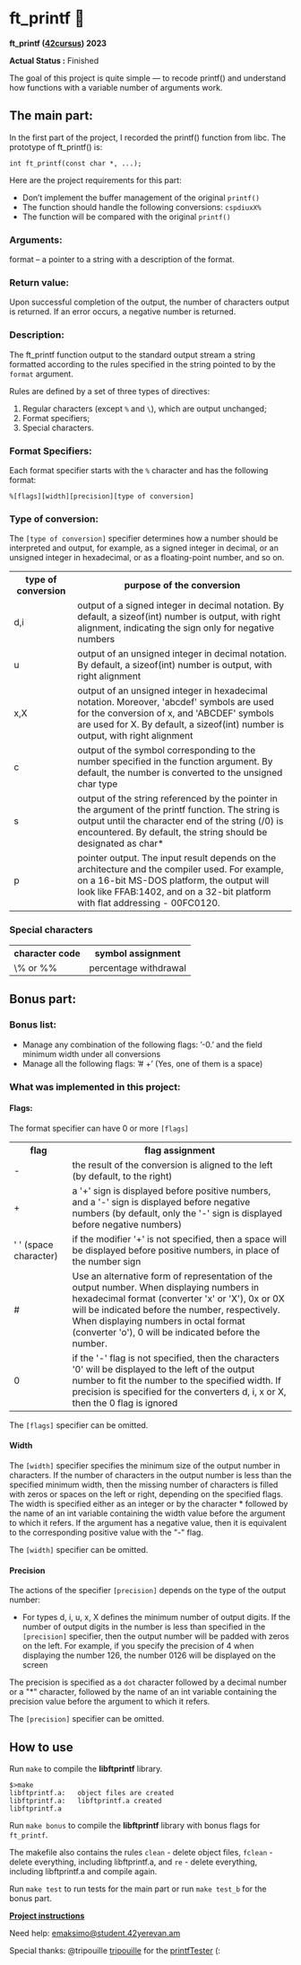 # ft_printf :memo:


**ft_printf ([42cursus](https://www.42.fr)) 2023**

**Actual Status :** Finished

The goal of this project is quite simple — to recode printf() and understand how functions with a variable number of arguments work.

## The main part:

In the first part of the project, I recorded the printf() function from libc.
The prototype of ft_printf() is:

```
int ft_printf(const char *, ...);
```
Here are the project requirements for this part:
- Don’t implement the buffer management of the original `printf()`
- The function should handle the following conversions: `cspdiuxX%`
- The function will be compared with the original `printf()`

### Arguments:
format – a pointer to a string with a description of the format.

### Return value:
Upon successful completion of the output, the number of characters output is returned.
If an error occurs, a negative number is returned.

### Description:
The ft_printf function output to the standard output stream a string formatted according to the rules specified in the string pointed to by the `format` argument.

Rules are defined by a set of three types of directives:
1. Regular characters (except `%` and `\`), which are output unchanged;
2. Format specifiers;
3. Special characters.

### Format Specifiers:

Each format specifier starts with the `%` character and has the following format:

```
%[flags][width][precision][type of conversion]
```

### Type of conversion:

The `[type of conversion]` specifier determines how a number should be interpreted and output, for example, as a signed integer in decimal, or an unsigned integer in hexadecimal, or as a floating-point number, and so on.

<table>
  <tbody>
    <tr>
      <th>type of conversion</th>
      <th>purpose of the conversion</th>
    </tr>
    <tr>
      <td> d,i </td>
      <td>output of a signed integer in decimal notation. By default, a sizeof(int) number is output, with right alignment, indicating the sign only for negative numbers</td>
    </tr>
    <tr>
      <td> u </td>
      <td>output of an unsigned integer in decimal notation. By default, a sizeof(int) number is output, with right alignment</td>
    </tr>
	<tr>
      <td> x,X </td>
      <td>output of an unsigned integer in hexadecimal notation. Moreover, 'abcdef' symbols are used for the conversion of x, and 'ABCDEF' symbols are used for X. By default, a sizeof(int) number is output, with right alignment</td>
    </tr>
	<tr>
      <td> с </td>
      <td>output of the symbol corresponding to the number specified in the function argument. By default, the number is converted to the unsigned char type</td>
    </tr>
	<tr>
      <td> s </td>
      <td>output of the string referenced by the pointer in the argument of the printf function. The string is output until the character end of the string (/0) is encountered. By default, the string should be designated as char*</td>
    </tr>
	<tr>
      <td> p </td>
      <td>pointer output. The input result depends on the architecture and the compiler used. For example, on a 16-bit MS-DOS platform, the output will look like FFAB:1402, and on a 32-bit platform with flat addressing - 00FC0120.</td>
    </tr>
  </tbody>
</table>

### Special characters

<table>
  <tbody>
    <tr>
      <th>character code</th>
      <th>symbol assignment</th>
    </tr>
    <tr>
      <td>\% or %%</td>
      <td>percentage withdrawal</td>
    </tr>
    <tr>
	</tbody>
</table>

## Bonus part:

### Bonus list:
- Manage any combination of the following flags: ’-0.’ and the field minimum width
under all conversions
- Manage all the following flags: ’# +’ (Yes, one of them is a space)

### What was implemented in this project:

#### Flags: 
The format specifier can have 0 or more `[flags]`

<table>
  <tbody>
    <tr>
      <th>flag</th>
      <th>flag assignment</th>
    </tr>
    <tr>
      <td> - </td>
      <td>the result of the conversion is aligned to the left (by default, to the right)</td>
    </tr>
    <tr>
      <td> + </td>
      <td>a '+' sign is displayed before positive numbers, and a '-' sign is displayed before negative numbers (by default, only the '-' sign is displayed before negative numbers)</td>
    </tr>
	<tr>
      <td> ' ' (space character) </td>
      <td>if the modifier '+' is not specified, then a space will be displayed before positive numbers, in place of the number sign </td>
    </tr>
	<tr>
      <td> # </td>
      <td>Use an alternative form of representation of the output number. When displaying numbers in hexadecimal format (converter 'x' or 'X'), 0x or 0X will be indicated before the number, respectively. When displaying numbers in octal format (converter 'o'), 0 will be indicated before the number.</td>
    </tr>
	<tr>
      <td> 0 </td>
      <td>if the '-' flag is not specified, then the characters '0' will be displayed to the left of the output number to fit the number to the specified width. If precision is specified for the converters d, i, x or X, then the 0 flag is ignored</td>
    </tr>
  </tbody>
</table>

The `[flags]` specifier can be omitted.

#### Width 
The `[width]` specifier specifies the minimum size of the output number in characters. If the number of characters in the output number is less than the specified minimum width, then the missing number of characters is filled with zeros or spaces on the left or right, depending on the specified flags. The width is specified either as an integer or by the character * followed by the name of an int variable containing the width value before the argument to which it refers. If the argument has a negative value, then it is equivalent to the corresponding positive value with the "-" flag.

The `[width]` specifier can be omitted.

#### Precision
The actions of the specifier `[precision]` depends on the type of the output number:

- For types d, i, u, x, X defines the minimum number of output digits. If the number of output digits in the number is less than specified in the `[precision]` specifier, then the output number will be padded with zeros on the left. For example, if you specify the precision of 4 when displaying the number 126, the number 0126 will be displayed on the screen

The precision is specified as a `dot` character followed by a decimal number or a "*" character, followed by the name of an int variable containing the precision value before the argument to which it refers.

The `[precision]` specifier can be omitted.


## How to use
Run `make` to compile the **libftprintf** library.

```
$>make
libftprintf.a:   object files are created 
libftprintf.a:   libftprintf.a created
libftprintf.a
```
Run `make bonus` to compile the **libftprintf** library with bonus flags for `ft_printf`.

The makefile also contains the rules `clean` - delete object files, `fclean` - delete everything, including libftprintf.a, and `re` - delete everything, including libftprintf.a and compile again.

Run `make test` to run tests for the main part or run `make test_b` for the bonus part.

**[Project instructions](https://github.com/AGolz/ft_printf-42/files/10759004/en.subject.pdf)**

Need help: emaksimo@student.42yerevan.am

Special thanks: @tripouille [tripouille](https://github.com/Tripouille) for the [printfTester](https://github.com/Tripouille/printfTester) (:
